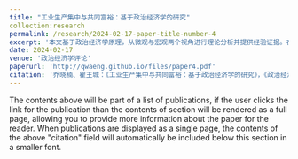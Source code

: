 ```yaml
---
title: "工业生产集中与共同富裕：基于政治经济学的研究"
collection:research
permalink: /research/2024-02-17-paper-title-number-4
excerpt: '本文基于政治经济学原理，从微观与宏观两个视角进行理论分析并提供经验证据。在微观视角下，随着国有及规模以上工业企业生产集中，劳动收入份额下降且人均工资上升，并且生产效率构成工业生产集中影响劳动收入份额的中介机制。在宏观视角下，国有和规模以上工业企业的生产集中将缩小行业工资差异，规模以下企业则具有更高劳动收入份额，工业生产集中还将推动劳动力从工业部门向第三产业转移。因此工业生产集中虽然会导致企业劳动收入份额下降，但有利于经济整体实现共同富裕。此外，本文还从所有制、政府与市场关系以及竞争政策方面提出兼顾效率提升与共同富裕的政策建议。'
date: 2024-02-17
venue: '政治经济学评论'
paperurl: 'http://qwaeng.github.io/files/paper4.pdf'
citation: '乔晓楠、瞿王城：《工业生产集中与共同富裕：基于政治经济学的研究》，《政治经济学评论》2024年第3期。'
---
```


The contents above will be part of a list of publications, if the user clicks the link for the publication than the contents of section will be rendered as a full page, allowing you to provide more information about the paper for the reader. When publications are displayed as a single page, the contents of the above "citation" field will automatically be included below this section in a smaller font.
